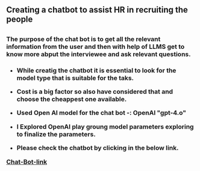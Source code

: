 <h2> Creating a chatbot to assist HR in recruiting the people <h2>

<h3>The purpose of the chat bot is to get all the relevant information from the user and then with help of LLMS get to know more abput the interviewee and ask relevant questions.<h3>

- While creatig the chatbot it is essential to look for the model type that is suitable for the taks. 

- Cost is a big factor so also have considered that and choose the cheappest one available. 

- Used Open AI model for the chat bot -: OpenAI "gpt-4.o"


- I Explored OpenAI play groung model parameters exploring to finalize the parameters.

- Please check the chatbot by clicking in the below link.

[Chat-Bot-link](https://appspyne497intemraisekeyerrormissingkeyerrormessagekey-e.streamlit.app/)